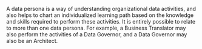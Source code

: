 A data persona is a way of understanding organizational data activities, and also helps to chart an individualized learning path based on the knowledge and skills required to perform these activities. It is entirely possible to relate to more than one data persona. For example, a Business Translator may also perform the activities of a Data Governor, and a Data Governor may also be an Architect.